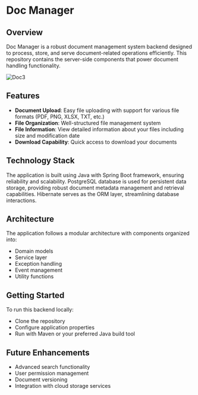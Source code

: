 # Doc Manager

## Overview
Doc Manager is a robust document management system backend designed to process, store, and serve document-related operations efficiently. This repository contains the server-side components that power document handling functionality.

![Doc3](https://github.com/user-attachments/assets/12acece2-2afe-47d5-a597-b8214bed09c1)


## Features
- **Document Upload**: Easy file uploading with support for various file formats (PDF, PNG, XLSX, TXT, etc.)
- **File Organization**: Well-structured file management system
- **File Information**: View detailed information about your files including size and modification date
- **Download Capability**: Quick access to download your documents

## Technology Stack
The application is built using Java with Spring Boot framework, ensuring reliability and scalability. PostgreSQL database is used for persistent data storage, providing robust document metadata management and retrieval capabilities. Hibernate serves as the ORM layer, streamlining database interactions.

## Architecture
The application follows a modular architecture with components organized into:
- Domain models
- Service layer
- Exception handling
- Event management
- Utility functions

## Getting Started
 To run this backend locally:

  - Clone the repository
  - Configure application properties
  - Run with Maven or your preferred Java build tool

## Future Enhancements
- Advanced search functionality
- User permission management
- Document versioning
- Integration with cloud storage services

